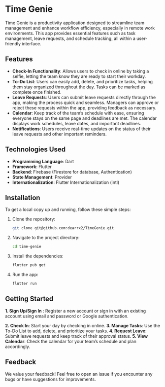 # Time Genie

Time Genie is a productivity application designed to streamline team management and enhance workflow efficiency, especially in remote work environments. This app provides essential features such as task management, leave requests, and schedule tracking, all within a user-friendly interface.

## Features

- **Check-In Functionality**: Allows users to check in online by taking a selfie, letting the team know they are ready to start their workday.
- **To-Do List**: Users can easily add, delete, and prioritize tasks, helping them stay organized throughout the day. Tasks can be marked as complete once finished.
- **Leave Requests**: Users can submit leave requests directly through the app, making the process quick and seamless. Managers can approve or reject these requests within the app, providing feedback as necessary.
- **Calendar**: Keep track of the team’s schedule with ease, ensuring everyone stays on the same page and deadlines are met. The calendar displays work schedules, leave dates, and important deadlines.
- **Notifications**: Users receive real-time updates on the status of their leave requests and other important reminders.

## Technologies Used

- **Programming Language**: Dart
- **Framework**: Flutter
- **Backend**: Firebase (Firestore for database, Authentication)
- **State Management**: Provider
- **Internationalization**: Flutter Internationalization (intl)

## Installation

To get a local copy up and running, follow these simple steps:

1. Clone the repository:
   ```bash
   git clone git@github.com:dearrx2/TimeGenie.git

2. Navigate to the project directory:
   ```bash
   cd time-genie

3. Install the dependencies:
   ```bash
   flutter pub get

4. Run the app:
   ```bash
   flutter run

## Getting Started

**1. Sign Up/Sign In** : Register a new account or sign in with an existing account using email and password or Google authentication.

**2. Check In**: Start your day by checking in online.
**3. Manage Tasks**: Use the To-Do List to add, delete, and prioritize your tasks.
**4. Request Leave**: Submit leave requests and keep track of their approval status.
**5. View Calendar**: Check the calendar for your team’s schedule and plan accordingly.

## Feedback
We value your feedback! Feel free to open an issue if you encounter any bugs or have suggestions for improvements.

